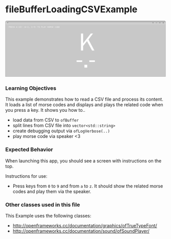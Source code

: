 # fileBufferLoadingCSVExample

![Screenshot of fileBufferLoadingCSVExample](fileBufferLoadingCSVExample.png)

### Learning Objectives

This example demonstrates how to read a CSV file and process its content. It loads a list of morse codes and displays and plays the related code when you press a key. It shows you how to..
* load data from CSV to ```ofBuffer```
* split lines from CSV file into ```vector<std::string>```
* create debugging output via ```ofLogVerbose(..)```
* play morse code via speaker <3


### Expected Behavior

When launching this app, you should see a screen with instructions on the top.

Instructions for use:
* Press keys from ```0``` to ```9``` and from ```a``` to ```z```. It should show the related morse codes and play them via the speaker.

### Other classes used in this file

This Example uses the following classes:

* http://openframeworks.cc/documentation/graphics/ofTrueTypeFont/
* http://openframeworks.cc/documentation/sound/ofSoundPlayer/
